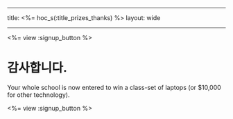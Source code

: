 * * *

title: <%= hoc_s(:title_prizes_thanks) %> layout: wide

* * *

<%= view :signup_button %>

# 감사합니다.

Your whole school is now entered to win a class-set of laptops (or $10,000 for other technology).

<%= view :signup_button %>